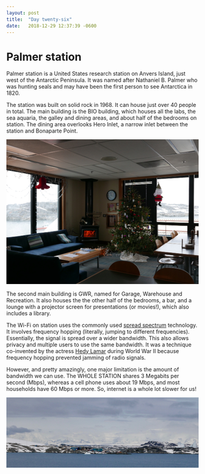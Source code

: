 ```yaml
---
layout: post
title:  "Day twenty-six"
date:   2018-12-29 12:37:39 -0600
---
```

# Palmer station
Palmer station is a United States research station on Anvers Island, just west of the Antarctic Peninsula. It was named after Nathaniel B. Palmer who was hunting seals and may have been the first person to see Antarctica in 1820. 

The station was built on solid rock in 1968. It can house just over 40 people in total. The main building is the BIO building, which houses all the labs, the sea aquaria, the galley and dining areas, and about half of the bedrooms on station. The dining area overlooks Hero Inlet, a narrow inlet between the station and Bonaparte Point. 

![Dining area in BIO building](/assets/blog_photos/181229/p1060553.jpg)

The second main building is GWR, named for Garage, Warehouse and Recreation. It also houses the the other half of the bedrooms, a bar, and a lounge with a projector screen for presentations (or movies!), which also includes a library.

The Wi-Fi on station uses the commonly used [spread spectrum](https://en.wikipedia.org/wiki/Spread_spectrum) technology. It involves frequency hopping (literally, jumping to different frequencies). Essentially, the signal is spread over a wider bandwidth. This also allows privacy and multiple users to use the same bandwidth. It was a technique co-invented by the actress [Hedy Lamar](https://en.wikipedia.org/wiki/Hedy_Lamarr) during World War II because frequency hopping prevented jamming of radio signals. 

However, and pretty amazingly, one major limitation is the amount of bandwidth we can use. The WHOLE STATION shares 3 Megabits per second (Mbps), whereas a cell phone uses about 19 Mbps, and most households have 60 Mbps or more. So, internet is a whole lot slower for us!

![Palmer Station view from Amsler Island](/assets/blog_photos/181229/p1060400.jpg)
